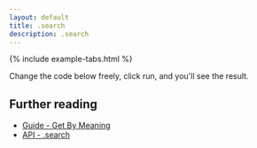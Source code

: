 ```yaml
---
layout: default
title: .search
description: .search
---
```


{% include example-tabs.html %}

Change the code below freely, click run, and you'll see the result.

<script src="https://embed.runkit.com"></script>
<div id="cbmsearch"></div>
<script>var notebook = RunKit.createNotebook({
    element: document.getElementById("cbmsearch"),
    title: 'search',
    preamble: "require('fix-esm').register(); const cbmApi = require('@cbmjs/cbm-api').default; const cbm = new cbmApi();",
    nodeVersion: "18",
    minHeight: "250px",
    //onLoad: (n) => n.evaluate(),
    source: "const result = await cbm.search({\n    'inputConcepts': 'date',\n    'outputConcepts': 'time',\n});\nif (result.statusCode === 200) {\n    console.log('Found it!');\n    result.body\n}"
})</script>

## Further reading

- [Guide - Get By Meaning](./guide/gbm/)
- [API - .search](./api/main/#search)

